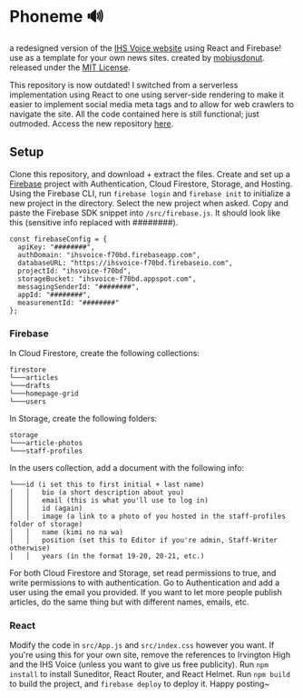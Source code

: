# Phoneme 🔊
a redesigned version of the [IHS Voice website](ihsvoice.com) using React and Firebase!
use as a template for your own news sites.
created by [mobiusdonut](https://github.com/mobiusdonut). released under the [MIT License](https://opensource.org/licenses/MIT).

This repository is now outdated! I switched from a serverless implementation using React to one using server-side rendering to make it easier to implement social media meta tags and to allow for web crawlers to navigate the site. All the code contained here is still functional; just outmoded. Access the new repository [here](https://github.com/mobiusdonut/phoneme).

## Setup
Clone this repository, and download + extract the files.
Create and set up a [Firebase](firebase.google.com/) project with Authentication, Cloud Firestore, Storage, and Hosting.
Using the Firebase CLI, run `firebase login` and `firebase init` to initialize a new project in the directory. Select the new project when asked.
Copy and paste the Firebase SDK snippet into `/src/firebase.js`. It should look like this (sensitive info replaced with ########).
```
const firebaseConfig = {
  apiKey: "########",
  authDomain: "ihsvoice-f70bd.firebaseapp.com",
  databaseURL: "https://ihsvoice-f70bd.firebaseio.com",
  projectId: "ihsvoice-f70bd",
  storageBucket: "ihsvoice-f70bd.appspot.com",
  messagingSenderId: "########",
  appId: "########",
  measurementId: "########"
};
```
### Firebase
In Cloud Firestore, create the following collections:
```
firestore
└───articles
└───drafts
└───homepage-grid
└───users
```
In Storage, create the following folders:
```
storage
└───article-photos
└───staff-profiles
```
In the users collection, add a document with the following info:
```
└───id (i set this to first initial + last name)
│   │   bio (a short description about you)
│   │   email (this is what you'll use to log in)
│   │   id (again)
│   │   image (a link to a photo of you hosted in the staff-profiles folder of storage)
│   │   name (kimi no na wa)
│   │   position (set this to Editor if you're admin, Staff-Writer otherwise)
│   │   years (in the format 19-20, 20-21, etc.)
```
For both Cloud Firestore and Storage, set read permissions to true, and write permissions to with authentication.
Go to Authentication and add a user using the email you provided. If you want to let more people publish articles, do the same thing but with different names, emails, etc.
### React
Modify the code in `src/App.js` and `src/index.css` however you want. If you're using this for your own site, remove the references to Irvington High and the IHS Voice (unless you want to give us free publicity).
Run `npm install` to install Suneditor, React Router, and React Helmet.
Run `npm build` to build the project, and `firebase deploy` to deploy it.
Happy posting~
